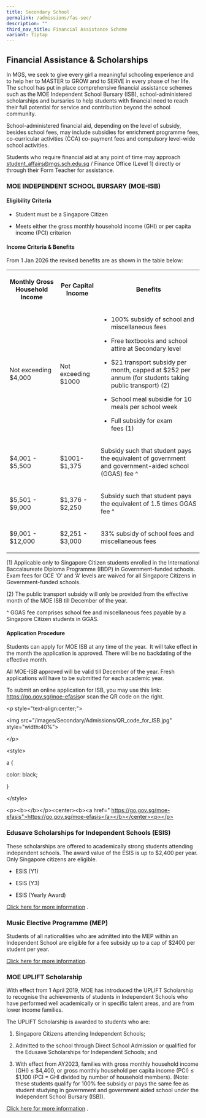 ```yaml
---
title: Secondary School
permalink: /admissions/fas-sec/
description: ""
third_nav_title: Financial Assistance Scheme
variant: tiptap
---
```

<h2>Financial Assistance &amp; Scholarships</h2>
<p>In MGS, we seek to give every girl a meaningful schooling experience and
to help her to MASTER to GROW and to SERVE in every phase of her life.
The school has put in place comprehensive financial assistance schemes
such as the MOE Independent School Bursary (ISB), school-administered scholarships
and bursaries to help students with financial need to reach their full
potential for service and contribution beyond the school community.</p>
<p>School-administered financial aid, depending on the level of subsidy,
besides school fees, may include subsidies for enrichment programme fees,
co-curricular activities (CCA) co-payment fees and compulsory level-wide
school activities.</p>
<p>Students who require financial aid at any point of time may approach&nbsp;
<a href="mailto:student_affairs@mgs.sch.edu.sg" rel="noopener noreferrer nofollow" target="_blank">student_affairs@mgs.sch.edu.sg</a>&nbsp;/ Finance Office (Level 1) directly
or through their Form Teacher for assistance.</p>
<h3>MOE INDEPENDENT SCHOOL BURSARY (MOE-ISB)</h3>
<h4>Eligibility Criteria</h4>
<ul data-tight="true" class="tight">
<li>
<p>Student must be a Singapore Citizen</p>
</li>
<li>
<p>Meets either the gross monthly household income (GHI) or per capita income
(PCI) criterion</p>
</li>
</ul>
<h4>Income Criteria &amp; Benefits</h4>
<p>From 1 Jan 2026 the revised benefits are as shown in the table below:</p>
<table style="minWidth: 75px">
<colgroup>
<col>
<col>
<col>
</colgroup>
<tbody>
<tr>
<th rowspan="1" colspan="1">
<p>Monthly Gross Household Income</p>
</th>
<th rowspan="1" colspan="1">
<p>Per Capital Income</p>
</th>
<th rowspan="1" colspan="1">
<p>Benefits</p>
</th>
</tr>
<tr>
<td rowspan="1" colspan="1">
<p>Not exceeding
<br>$4,000</p>
</td>
<td rowspan="1" colspan="1">
<p>Not exceeding
<br>$1000</p>
</td>
<td rowspan="1" colspan="1">
<ul data-tight="true" class="tight">
<li>
<p>100% subsidy of school and miscellaneous fees</p>
</li>
<li>
<p>Free textbooks and school attire at Secondary level</p>
</li>
<li>
<p>$21 transport subsidy per month, capped at $252 per annum (for students
taking public transport)&nbsp;(2)</p>
</li>
<li>
<p>School meal subsidie for 10 meals per school week</p>
</li>
<li>
<p>Full subsidy for exam fees&nbsp;(1)</p>
</li>
</ul>
</td>
</tr>
<tr>
<td rowspan="1" colspan="1">
<p>$4,001 - $5,500</p>
</td>
<td rowspan="1" colspan="1">
<p>$1001- $1,375</p>
</td>
<td rowspan="1" colspan="1">
<p>Subsidy such that student pays the equivalent of government and government-aided
school (GGAS) fee ^</p>
</td>
</tr>
<tr>
<td rowspan="1" colspan="1">
<p>$5,501 - $9,000</p>
</td>
<td rowspan="1" colspan="1">
<p>$1,376 - $2,250</p>
</td>
<td rowspan="1" colspan="1">
<p>Subsidy such that student pays the equivalent of 1.5 times GGAS fee ^</p>
</td>
</tr>
<tr>
<td rowspan="1" colspan="1">
<p>$9,001 - $12,000</p>
</td>
<td rowspan="1" colspan="1">
<p>$2,251 - $3,000</p>
</td>
<td rowspan="1" colspan="1">
<p>33% subsidy of school fees and miscellaneous fees</p>
</td>
</tr>
</tbody>
</table>
<p>(1) Applicable only to Singapore Citizen students enrolled in the International
Baccalaureate Diploma Programme (IBDP) in Government-funded schools. Exam
fees for GCE ‘O’ and ‘A’ levels are waived for all Singapore Citizens in
Government-funded schools.</p>
<p>(2) The public transport subsidy will only be provided from the effective
month of the MOE ISB till December of the year.</p>
<p>^ GGAS fee comprises school fee and miscellaneous fees payable by a Singapore
Citizen students in GGAS.</p>
<h4>Application Procedure</h4>
<p>Students can apply for MOE ISB at any time of the year.&nbsp; It will
take effect in the month the application is approved. There will be no
backdating of the effective month.</p>
<p>All MOE-ISB approved will be valid till December of the year. Fresh applications
will have to be submitted for each academic year.</p>
<p>To submit an online application for ISB, you may use this link:&nbsp;
<a href="https://go.gov.sg/moe-efasis" rel="noopener noreferrer nofollow" target="_blank">https://go.gov.sg/moe-efasis</a>or scan the QR code on the right.</p>
<p>&lt;p style="text-align:center;"&gt;</p>
<p>&lt;img src="/images/Secondary/Admissions/QR_code_for_ISB.jpg" style="width:40%"&gt;</p>
<p>&lt;/p&gt;</p>
<p>&lt;style&gt;</p>
<p>a {</p>
<p>color: black;</p>
<p>}</p>
<p>&lt;/style&gt;</p>
<p>&lt;p&gt;&lt;b&gt;&lt;/b&gt;&lt;/p&gt;&lt;center&gt;&lt;b&gt;&lt;a href="
<a href="https://go.gov.sg/moe-efas&quot;>https://go.gov.sg/moe-efas</a></b></center><p></p>" rel="noopener noreferrer nofollow" target="_blank">https://go.gov.sg/moe-efasis"&gt;https://go.gov.sg/moe-efasis&lt;/a&gt;&lt;/b&gt;&lt;/center&gt;&lt;p&gt;&lt;/p&gt;</a>
</p>
<p></p>
<h3>Edusave Scholarships for Independent Schools (ESIS)</h3>
<p>These scholarships are offered to academically strong students attending
independent schools. The award value of the ESIS is up to $2,400 per year.
Only Singapore citizens are eligible.</p>
<ul data-tight="true" class="tight">
<li>
<p>ESIS (Y1)</p>
</li>
<li>
<p>ESIS (Y3)</p>
</li>
<li>
<p>ESIS (Yearly Award)</p>
</li>
</ul>
<p><a href="https://www.moe.gov.sg/financial-matters/awards-scholarships/edusave-scholarships-independent" rel="noopener noreferrer nofollow" target="_blank">Click here for more information</a>&nbsp;.</p>
<h3>Music Elective Programme (MEP)</h3>
<p>Students of all nationalities who are admitted into the MEP within an
Independent School are eligible for a fee subsidy up to a cap of $2400
per student per year.</p>
<p><a href="https://www.moe.gov.sg/education-in-sg/our-programmes/mep-sec/where-to-take-it#:~:text=MEP%20students%20do%20not%20need,of%20%242%2C400%20per%20student%20yearly." rel="noopener noreferrer nofollow" target="_blank">Click&nbsp;here&nbsp;for more information</a>.</p>
<h3>MOE UPLIFT Scholarship</h3>
<p>With effect from 1 April 2019, MOE has introduced the UPLIFT Scholarship
to recognise the achievements of students in Independent Schools who have
performed well academically or in specific talent areas, and are from lower
income families.</p>
<p>The UPLIFT Scholarship is awarded to students who are:</p>
<ol data-tight="true" class="tight">
<li>
<p>Singapore Citizens attending Independent Schools;</p>
</li>
<li>
<p>Admitted to the school through Direct School Admission or qualified for
the Edusave Scholarships for Independent Schools; and</p>
</li>
<li>
<p>With effect from AY2023, families with gross monthly household income
(GHI) ≤ $4,400, or gross monthly household per capita income (PCI) ≤ $1,100
(PCI = GHI divided by number of household members). (Note: these students
qualify for 100% fee subsidy or pays the same fee as student studying in
government and government aided school under the Independent School Bursary
(ISB)).</p>
</li>
</ol>
<p></p>
<p><a href="https://www.moe.gov.sg/financial-matters/awards-scholarships/uplift-scholarships" rel="noopener noreferrer nofollow" target="_blank">Click here for more information</a>&nbsp;.</p>